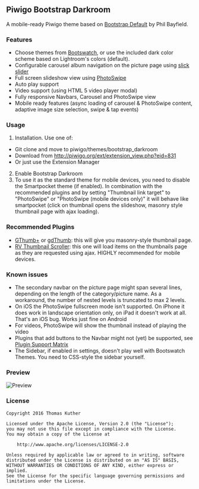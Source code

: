 Piwigo Bootstrap Darkroom
-------------------
A mobile-ready Piwigo theme based on [Bootstrap Default](https://github.com/Philio/bootstrapdefault) by Phil Bayfield.

### Features

* Choose themes from [Bootswatch](https://bootswatch.com), or use the included dark color scheme based on Lightroom's colors (default).
* Configurable carousel album navigation on the picture page using [slick slider](http://kenwheeler.github.io/slick/)
* Full screen slideshow view using [PhotoSwipe](http://photoswipe.com)
 * Auto play support
 * Video support (using HTML 5 video player modal)
* Fully responsive Navbars, Carousel and PhotoSwipe view
* Mobile ready features (async loading of carousel & PhotoSwipe content, adaptive image size selection, swipe & tap events) 

### Usage

1. Installation. Use one of:
 * Git clone and move to piwigo/themes/bootstrap_darkroom
 * Download from http://piwigo.org/ext/extension_view.php?eid=831
 * Or just use the Extension Manager
2. Enable Bootstrap Darkroom
3. To use it as the standard theme for mobile devices, you need to disable the Smartpocket theme (if enabled). In combination with the recommended plugins and by setting "Thumbnail link target" to "PhotoSwipe" or "PhotoSwipe (mobile devices only)" it will behave like smartpocket (click on thumbnail opens the slideshow, masonry style thumbnail page with ajax loading).

### Recommended Plugins
* [GThumb+](http://piwigo.org/ext/extension_view.php?eid=591) or [gdThumb](http://piwigo.org/ext/extension_view.php?eid=771): this will give you masonry-style thumbnail page.
* [RV Thumbnail Scroller](http://piwigo.org/ext/extension_view.php?eid=493): this one will load items on the thumbnails page as they are requested using ajax. HIGHLY recommended for mobile devices.

### Known issues

* The secondary navbar on the picture page might span several lines, depending on the length of the category/picture name. As a workaround, the number of nested levels is truncated to max 2 levels.
* On iOS the PhotoSwipe fullscreen mode isn't supported. On iPhone it does work in landscape orientation only, on iPad it doesn't work at all. That's an iOS bug. Works just fine on Android
* For videos, PhotoSwipe will show the thumbnail instead of playing the video
* Plugins that add buttons to the Navbar might not (yet) be supported, see [Plugin Support Matrix](https://github.com/tkuther/piwigo-bootstrap-darkroom/wiki/Plugin-Support-Matrix)
* The Sidebar, if enabled in settings, doesn't play well with Bootswatch Themes. You need to CSS-style the sidebar yourself.

### Preview

![Preview](https://raw.githubusercontent.com/tkuther/piwigo-bootstrap-darkroom/master/screenshot.png)

### License

```
Copyright 2016 Thomas Kuther

Licensed under the Apache License, Version 2.0 (the "License");
you may not use this file except in compliance with the License.
You may obtain a copy of the License at

    http://www.apache.org/licenses/LICENSE-2.0

Unless required by applicable law or agreed to in writing, software
distributed under the License is distributed on an "AS IS" BASIS,
WITHOUT WARRANTIES OR CONDITIONS OF ANY KIND, either express or implied.
See the License for the specific language governing permissions and
limitations under the License.
```
